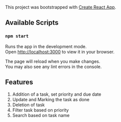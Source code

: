 This project was bootstrapped with [Create React App](https://github.com/facebook/create-react-app).

## Available Scripts

### `npm start`

Runs the app in the development mode.\
Open [http://localhost:3000](http://localhost:3000) to view it in your browser.

The page will reload when you make changes.\
You may also see any lint errors in the console.

## Features

1. Addition of a task, set priority and due date
2. Update and Marking the task as done
3. Deletion of task
4. Filter task based on priority
5. Search based on task name
